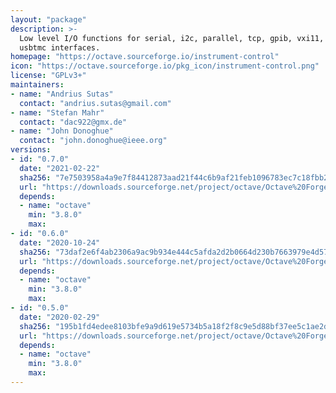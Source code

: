 ```yaml
---
layout: "package"
description: >-
  Low level I/O functions for serial, i2c, parallel, tcp, gpib, vxi11, udp and
  usbtmc interfaces.
homepage: "https://octave.sourceforge.io/instrument-control"
icon: "https://octave.sourceforge.io/pkg_icon/instrument-control.png"
license: "GPLv3+"
maintainers:
- name: "Andrius Sutas"
  contact: "andrius.sutas@gmail.com"
- name: "Stefan Mahr"
  contact: "dac922@gmx.de"
- name: "John Donoghue"
  contact: "john.donoghue@ieee.org"
versions:
- id: "0.7.0"
  date: "2021-02-22"
  sha256: "7e7503958a4a9e7f84412873aad21f44c6b9af21feb1096783ec7c18fbb2b631"
  url: "https://downloads.sourceforge.net/project/octave/Octave%20Forge%20Packages/Individual%20Package%20Releases/instrument-control-0.7.0.tar.gz"
  depends:
  - name: "octave"
    min: "3.8.0"
    max:
- id: "0.6.0"
  date: "2020-10-24"
  sha256: "73daf2e6f4ab2306a9ac9b934e444c5afda2d2b0664d230b7663979e4d57936d"
  url: "https://downloads.sourceforge.net/project/octave/Octave%20Forge%20Packages/Individual%20Package%20Releases/instrument-control-0.6.0.tar.gz"
  depends:
  - name: "octave"
    min: "3.8.0"
    max:
- id: "0.5.0"
  date: "2020-02-29"
  sha256: "195b1fd4edee8103bfe9a9d619e5734b5a18f2f8c9e5d88bf37ee5c1ae2d1995"
  url: "https://downloads.sourceforge.net/project/octave/Octave%20Forge%20Packages/Individual%20Package%20Releases/instrument-control-0.5.0.tar.gz"
  depends:
  - name: "octave"
    min: "3.8.0"
    max:
---
```

